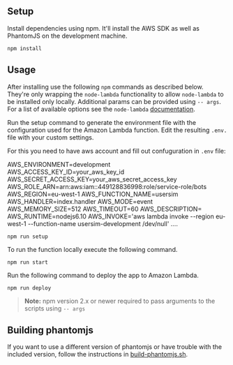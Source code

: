 ## Setup

Install dependencies using npm. It'll install the AWS SDK as well as PhantomJS on the development machine.

```shell
npm install
```

## Usage

After installing use the following `npm` commands as described below. They're only wrapping the `node-lambda` functionality to allow `node-lambda` to be installed only locally. Additional params can be provided using `-- args`. For a list of available options see the `node-lambda` [documentation](https://github.com/RebelMail/node-lambda).

Run the setup command to generate the environment file with the configuration used for the Amazon Lambda function. Edit the resulting `.env.` file with your custom settings.

For this you need to have aws account and fill out confuguration in `.env` file:

AWS_ENVIRONMENT=development
AWS_ACCESS_KEY_ID=your_aws_key_id
AWS_SECRET_ACCESS_KEY=your_aws_secret_access_key
AWS_ROLE_ARN=arn:aws:iam::449128836998:role/service-role/bots
AWS_REGION=eu-west-1
AWS_FUNCTION_NAME=usersim
AWS_HANDLER=index.handler
AWS_MODE=event
AWS_MEMORY_SIZE=512
AWS_TIMEOUT=60
AWS_DESCRIPTION=
AWS_RUNTIME=nodejs6.10
AWS_INVOKE='aws lambda invoke --region eu-west-1 --function-name usersim-development /dev/null'
....
```shell
npm run setup
```

To run the function locally execute the following command.
```shell
npm run start
```

Run the following command to deploy the app to Amazon Lambda. 
```shell
npm run deploy
```

> **Note:** npm version 2.x or newer required to pass arguments to the scripts using `-- args`

## Building phantomjs

If you want to use a different version of phantomjs or have trouble with the included version, follow the instructions in [build-phantomjs.sh](build-phantomjs.sh).
